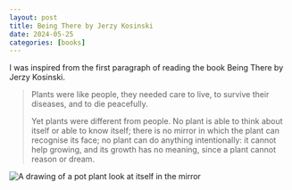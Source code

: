 ```yaml
---
layout: post
title: Being There by Jerzy Kosinski
date: 2024-05-25
categories: [books]
---
```


I was inspired from the first paragraph of reading the book Being There by Jerzy Kosinski.

> Plants were like people, they needed care to live, to survive their diseases, and to die peacefully.
>
> Yet plants were different from people. No plant is able to think about itself or able to know itself; there is no mirror in which the plant can recognise its face; no plant can do anything intentionally: it cannot help growing, and its growth has no meaning, since a plant cannot reason or dream.

![A drawing of a pot plant look at itself in the mirror](https://ik.imagekit.io/1wh3oo1zp/being-there-by-jerzy-kosinski_3xHwxktMq)
